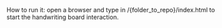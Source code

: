 How to run it: open a browser and type in /{folder_to_repo}/index.html to start the handwriting board interaction.
